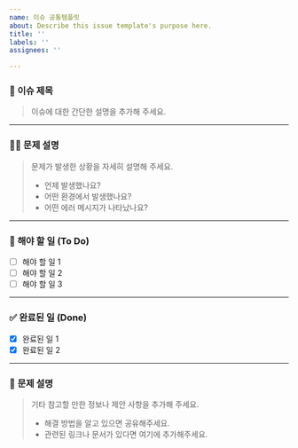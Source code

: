 ```yaml
---
name: 이슈 공통템플릿
about: Describe this issue template's purpose here.
title: ''
labels: ''
assignees: ''

---
```


### 📝 **이슈 제목**
> 이슈에 대한 간단한 설명을 추가해 주세요.

---

### 🧑‍💻 **문제 설명**
> 문제가 발생한 상황을 자세히 설명해 주세요.  
> - 언제 발생했나요?
> - 어떤 환경에서 발생했나요?
> - 어떤 에러 메시지가 나타났나요?

---

### 🔧 **해야 할 일 (To Do)**
- [ ] 해야 할 일 1
- [ ] 해야 할 일 2
- [ ] 해야 할 일 3

---

### ✅ **완료된 일 (Done)**
- [x] 완료된 일 1
- [x] 완료된 일 2

---

### 🔧 **문제 설명**
> 기타 참고할 만한 정보나 제안 사항을 추가해 주세요.  
> - 해결 방법을 알고 있으면 공유해주세요.
> - 관련된 링크나 문서가 있다면 여기에 추가해주세요.
